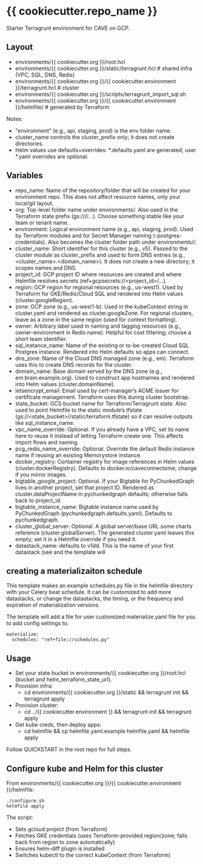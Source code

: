 # {{ cookiecutter.repo_name }}

Starter Terragrunt environment for CAVE on GCP.

## Layout
- environments/{{ cookiecutter.org }}/root.hcl
- environments/{{ cookiecutter.org }}/static/terragrunt.hcl  # shared infra (VPC, SQL, DNS, Redis)
- environments/{{ cookiecutter.org }}/{{ cookiecutter.environment }}/terragrunt.hcl  # cluster
- environments/{{ cookiecutter.org }}/scripts/terragrunt_import_sql.sh
- environments/{{ cookiecutter.org }}/{{ cookiecutter.environment }}/helmfile/  # generated by Terraform

Notes:
- "environment" (e.g., api, staging, prod) is the env folder name.
- cluster_name controls the cluster_prefix only; it does not create directories.
- Helm values use defaults+overrides: *.defaults.yaml are generated, user *.yaml overrides are optional.

## Variables
- repo_name: Name of the repository/folder that will be created for your environment repo. This does not affect resource names, only your local/git layout.
- org: Top-level folder name under environments/. Also used in the Terraform state prefix (gs://<state-bucket>/<org>/...). Choose something stable like your team or tenant name.
- environment: Logical environment name (e.g., api, staging, prod). Used by Terraform modules and for Secret Manager naming (<environment>-postgres-credentials). Also becomes the cluster folder path under environments/<org>/.
- cluster_name: Short identifier for this cluster (e.g., v5). Passed to the cluster module as cluster_prefix and used to form DNS entries (e.g., <cluster_name>.<domain_name>). It does not create a new directory; it scopes names and DNS.
- project_id: GCP project ID where resources are created and where Helmfile resolves secrets (ref+gcpsecrets://<project_id>/...).
- region: GCP region for regional resources (e.g., us-west1). Used by Terraform for GKE/Redis/Cloud SQL and rendered into Helm values (cluster.googleRegion).
- zone: GCP zone (e.g., us-west1-b). Used in the kubeContext string in cluster.yaml and rendered as cluster.googleZone. For regional clusters, leave as a zone in the same region (used for context formatting).
- owner: Arbitrary label used in naming and tagging resources (e.g., owner-environment in Redis name). Helpful for cost filtering; choose a short team identifier.
- sql_instance_name: Name of the existing or to-be-created Cloud SQL Postgres instance. Rendered into Helm defaults so apps can connect.
- dns_zone: Name of the Cloud DNS managed zone (e.g., em). Terraform uses this to create DNS records for the cluster.
- domain_name: Base domain served by the DNS zone (e.g., em.brain.example.org). Used to construct app hostnames and rendered into Helm values (cluster.domainName).
- letsencrypt_email: Email used by cert-manager’s ACME issuer for certificate management. Terraform uses this during cluster bootstrap.
- state_bucket: GCS bucket name for Terraform/Terragrunt state. Also used to point Helmfile to the static module’s tfstate (gs://<state_bucket>/<org>/static/terraform.tfstate) so it can resolve outputs like sql_instance_name.
- vpc_name_override: Optional. If you already have a VPC, set its name here to reuse it instead of letting Terraform create one. This affects import flows and naming.
- pcg_redis_name_override: Optional. Override the default Redis instance name if reusing an existing Memorystore instance.
- docker_registry: Container registry for image references in Helm values (cluster.dockerRegistry). Defaults to docker.io/caveconnectome; change if you mirror images.
- bigtable_google_project: Optional. If your Bigtable for PyChunkedGraph lives in another project, set that project ID. Rendered as cluster.dataProjectName in pychunkedgraph defaults; otherwise falls back to project_id.
- bigtable_instance_name: Bigtable instance name used by PyChunkedGraph (pychunkedgraph.defaults.yaml). Defaults to pychunkedgraph.
- cluster_global_server: Optional. A global server/base URL some charts reference (cluster.globalServer). The generated cluster.yaml leaves this empty; set it in a Helmfile override if you need it.
- datastack_name: defaults to v1dd.  This is the name of your first datastack (see and the template will 

## creating a materializaiton schedule
This template makes an example schedules.py file in the helmfile directory with your Celery beat schedule.  It can be customized to add more datastacks, or change the datastacks, the timing, or the frequency and expiration of materialization versions. 

The template will add a file for user customized materialize.yaml file for you to add config settings to.

```
materialize:
  schedules: "ref+file://schedules.py"
```


## Usage
- Set your state bucket in environments/{{ cookiecutter.org }}/root.hcl (bucket and helm_terraform_state_url).
- Provision infra:
  - cd environments/{{ cookiecutter.org }}/static && terragrunt init && terragrunt apply
- Provision cluster:
  - cd ../{{ cookiecutter.environment }} && terragrunt init && terragrunt apply
- Get kube creds, then deploy apps:
  - cd helmfile && cp helmfile.yaml.example helmfile.yaml && helmfile apply

Follow QUICKSTART in the root repo for full steps.

## Configure kube and Helm for this cluster
From environments/{{ cookiecutter.org }}/{{ cookiecutter.environment }}/helmfile:

```
./configure.sh
helmfile apply
```

The script:
- Sets gcloud project (from Terraform)
- Fetches GKE credentials (uses Terraform-provided region/zone; falls back from region to zone automatically)
- Ensures helm-diff plugin is installed
- Switches kubectl to the correct kubeContext (from Terraform)
